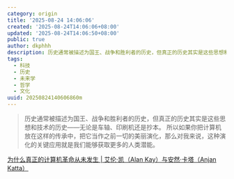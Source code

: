 ```yaml
---
category: origin
title: '2025-08-24 14:06:06'
created: '2025-08-24T14:06:06+08:00'
updated: '2025-08-24T14:06:50+08:00'
public: true
author: dkphhh
description: 历史通常被描述为国王、战争和胜利者的历史，但真正的历史其实是这些思想和技术的历史——无论是车轴、印刷机还是抄本……
tags:
  - 科技
  - 历史
  - 未来学
  - 哲学
  - 文化
uuid: 20250824140606860m
---
```


> 历史通常被描述为国王、战争和胜利者的历史，但真正的历史其实是这些思想和技术的历史——无论是车轴、印刷机还是抄本。
> 所以如果你把计算机放在这样的传承中，把它当作之前一切的美丽演化，那么对我来说，这种演化的关键应用就是我们能够获取更多的人类潜能。

[为什么真正的计算机革命从未发生 | 艾伦·凯（Alan Kay）与安然·卡塔（Anjan Katta）
](https://mp.weixin.qq.com/s/AA_lh245L6DQmTdpcH2zxw)
